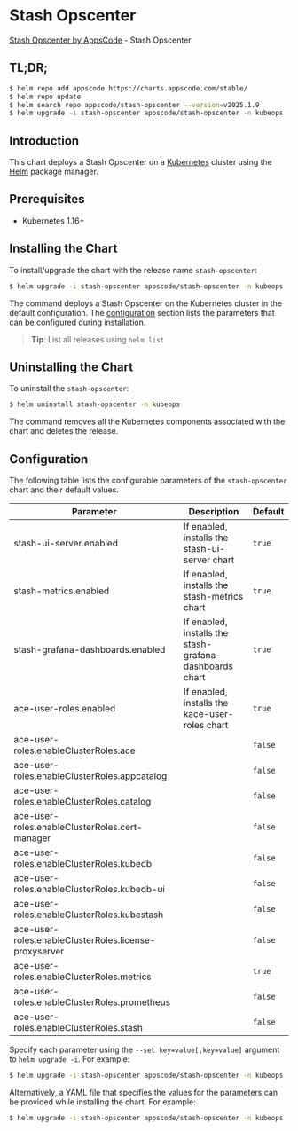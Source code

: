 # Stash Opscenter

[Stash Opscenter by AppsCode](https://github.com/stashed) - Stash Opscenter

## TL;DR;

```bash
$ helm repo add appscode https://charts.appscode.com/stable/
$ helm repo update
$ helm search repo appscode/stash-opscenter --version=v2025.1.9
$ helm upgrade -i stash-opscenter appscode/stash-opscenter -n kubeops --create-namespace --version=v2025.1.9
```

## Introduction

This chart deploys a Stash Opscenter on a [Kubernetes](http://kubernetes.io) cluster using the [Helm](https://helm.sh) package manager.

## Prerequisites

- Kubernetes 1.16+

## Installing the Chart

To install/upgrade the chart with the release name `stash-opscenter`:

```bash
$ helm upgrade -i stash-opscenter appscode/stash-opscenter -n kubeops --create-namespace --version=v2025.1.9
```

The command deploys a Stash Opscenter on the Kubernetes cluster in the default configuration. The [configuration](#configuration) section lists the parameters that can be configured during installation.

> **Tip**: List all releases using `helm list`

## Uninstalling the Chart

To uninstall the `stash-opscenter`:

```bash
$ helm uninstall stash-opscenter -n kubeops
```

The command removes all the Kubernetes components associated with the chart and deletes the release.

## Configuration

The following table lists the configurable parameters of the `stash-opscenter` chart and their default values.

|                       Parameter                       |                       Description                       |      Default       |
|-------------------------------------------------------|---------------------------------------------------------|--------------------|
| stash-ui-server.enabled                               | If enabled, installs the stash-ui-server chart          | <code>true</code>  |
| stash-metrics.enabled                                 | If enabled, installs the stash-metrics chart            | <code>true</code>  |
| stash-grafana-dashboards.enabled                      | If enabled, installs the stash-grafana-dashboards chart | <code>true</code>  |
| ace-user-roles.enabled                                | If enabled, installs the kace-user-roles chart          | <code>true</code>  |
| ace-user-roles.enableClusterRoles.ace                 |                                                         | <code>false</code> |
| ace-user-roles.enableClusterRoles.appcatalog          |                                                         | <code>false</code> |
| ace-user-roles.enableClusterRoles.catalog             |                                                         | <code>false</code> |
| ace-user-roles.enableClusterRoles.cert-manager        |                                                         | <code>false</code> |
| ace-user-roles.enableClusterRoles.kubedb              |                                                         | <code>false</code> |
| ace-user-roles.enableClusterRoles.kubedb-ui           |                                                         | <code>false</code> |
| ace-user-roles.enableClusterRoles.kubestash           |                                                         | <code>false</code> |
| ace-user-roles.enableClusterRoles.license-proxyserver |                                                         | <code>false</code> |
| ace-user-roles.enableClusterRoles.metrics             |                                                         | <code>true</code>  |
| ace-user-roles.enableClusterRoles.prometheus          |                                                         | <code>false</code> |
| ace-user-roles.enableClusterRoles.stash               |                                                         | <code>false</code> |


Specify each parameter using the `--set key=value[,key=value]` argument to `helm upgrade -i`. For example:

```bash
$ helm upgrade -i stash-opscenter appscode/stash-opscenter -n kubeops --create-namespace --version=v2025.1.9 --set -- generate from values file --
```

Alternatively, a YAML file that specifies the values for the parameters can be provided while
installing the chart. For example:

```bash
$ helm upgrade -i stash-opscenter appscode/stash-opscenter -n kubeops --create-namespace --version=v2025.1.9 --values values.yaml
```

